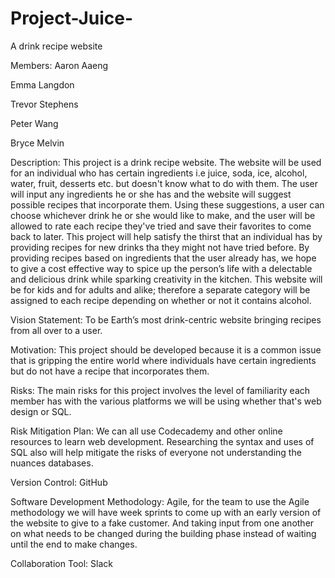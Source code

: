 # Project-Juice-
A drink recipe website 



Members: Aaron Aaeng

Emma Langdon

Trevor Stephens

Peter Wang

Bryce Melvin

Description: This project is a drink recipe website. The website will be used for an individual who has certain ingredients i.e juice, soda, ice, alcohol, water, fruit, desserts etc. but doesn't know what to do with them. The user will input any ingredients he or she has and the website will suggest possible recipes that incorporate them. Using these suggestions, a user can choose whichever drink he or she would like to make, and the user will be allowed to rate each recipe they've tried and save their favorites to come back to later. 
This project will help satisfy the thirst that an individual has by providing recipes for new drinks tha they might not have tried before. By providing recipes based on ingredients that the user already has, we hope to give a cost effective way to spice up the person’s life with a delectable and delicious drink while sparking creativity in the kitchen. This website will be for kids and for adults and alike; therefore a separate category will be assigned to each recipe depending on whether or not it contains alcohol. 
 
Vision Statement: To be Earth’s most drink-centric website bringing recipes from all over to a user.

Motivation: This project should be developed because it is a common issue that is gripping the entire world where individuals have certain ingredients but do not have a recipe that incorporates them.

Risks: The main risks for this project involves the level of familiarity each member has with the various platforms we will be using whether that's web design or SQL.

Risk Mitigation Plan: We can all use Codecademy and other online resources to learn web development. Researching the syntax and uses of SQL also will help mitigate the risks of everyone not understanding the nuances databases. 

Version Control: GitHub 

Software Development Methodology: Agile, for the team to use the Agile methodology we will have week sprints to come up 
with an early version of the website to give to a fake customer. And taking input from one another on what needs to be changed during the building phase instead of waiting until the end to make changes.

Collaboration Tool: Slack 
